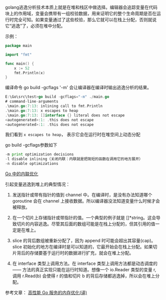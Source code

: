  

golang逃逸分析技术本质上就是在堆和栈区中做选择。编辑器会追踪变量在代码块上的作用域，变量会携带有一组校验数据，用来证明它的整个生命周期是否在运行时完全可知。如果变量通过了这些校验，那么它就可以在栈上分配，否则就说它“逃逸”了，必须在堆中分配。

 

示例：

```go
package main

import "fmt"

func main() {
	x := 52
	fmt.Println(x)
}
```



编译命令 go build -gcflags '-m' 会让编译器在编译时输出逃逸分析的结果。

```go
E:\Go\src\test>go build -gcflags="-m" ./main.go
# command-line-arguments
.\main.go:7:13: inlining call to fmt.Println
.\main.go:7:13: x escapes to heap
.\main.go:7:13: []interface {} literal does not escape
<autogenerated>:1: .this does not escape
<autogenerated>:1: .this does not escape
```

我们看到 `x escapes to heap`， 表示它会在运行时在堆空间上动态分配

go build -gcflags参数如下

```go
-m print optimization decisions
-l disable inlining（关闭内联：内联就是把简短的函数在调用它的地方展开）
-n disable optimizations
```

[Go 中的内联优化](https://studygolang.com/articles/28335)

 

引起变量逃逸到堆上的典型情况：

1. 发送指针或带有指针的值到 channel 中。在编译时，是没有办法知道哪个 goroutine 会在 channel 上接收数据。所以编译器没法知道变量什么时候才会被释放。

2. 在一个切片上存储指针或带指针的值。一个典型的例子就是 []*string。这会导致切片的内容逃逸。尽管其后面的数组可能是在栈上分配的，但其引用的值一定是在堆上。

3. slice 的背后数组被重新分配了，因为 append 时可能会超出其容量(cap)。slice 初始化的地方在编译时是可以知道的，它最开始会在栈上分配。如果切片背后的存储要基于运行时的数据进行扩充，就会在堆上分配。

4. 在 interface 类型上调用方法。在 interface 类型上调用方法都是动态调度的 —— 方法的真正实现只能在运行时知道。想像一个 io.Reader 类型的变量 r, 调用 r.Read(b) 会使得 r 的值和切片 b 的背后存储都逃逸掉，所以会在堆上分配。

 

参考文章： [高性能 Go 服务的内存优化(译)](https://www.jianshu.com/p/63404461e520)